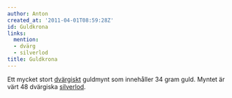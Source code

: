 ```yaml
---
author: Anton
created_at: '2011-04-01T08:59:28Z'
id: Guldkrona
links:
  mention:
  - dvärg
  - silverlod
title: Guldkrona
---
```


Ett mycket stort [dvärgiskt] guldmynt som innehåller 34 gram guld. Myntet är värt 48 dvärgiska
[silverlod].

  [dvärgiskt]: dvärg
  [silverlod]: silverlod
